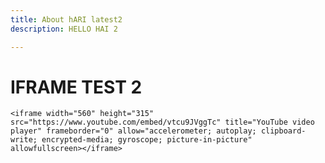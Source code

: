 ```yaml
---
title: About hARI latest2
description: HELLO HAI 2

---
```

<h1>IFRAME TEST 2</h1>

`<iframe width="560" height="315" src="https://www.youtube.com/embed/vtcu9JVggTc" title="YouTube video player" frameborder="0" allow="accelerometer; autoplay; clipboard-write; encrypted-media; gyroscope; picture-in-picture" allowfullscreen></iframe>`